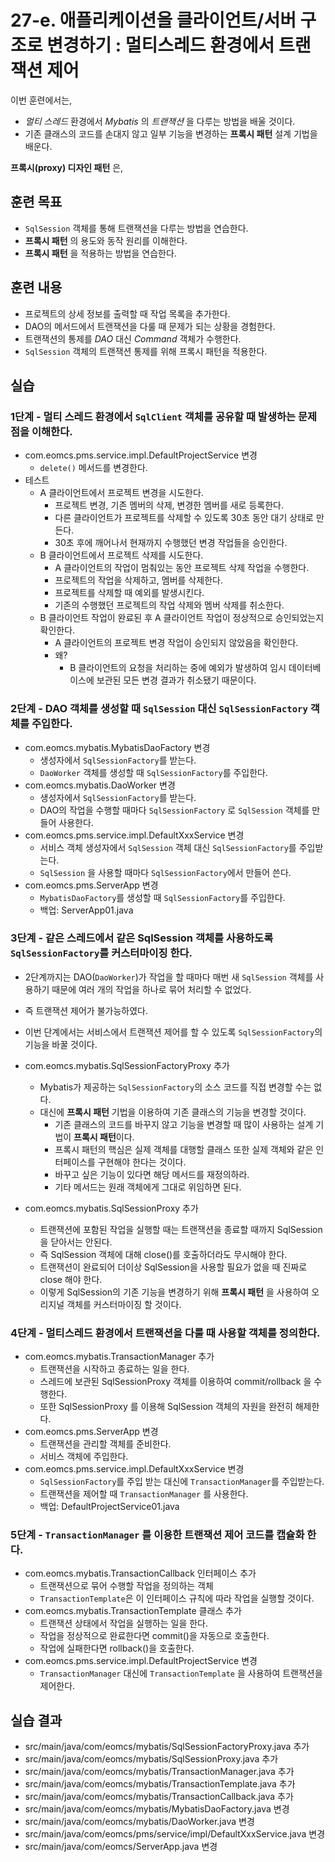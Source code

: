 # 27-e. 애플리케이션을 클라이언트/서버 구조로 변경하기 : 멀티스레드 환경에서 트랜잭션 제어

이번 훈련에서는,
- *멀티 스레드* 환경에서 *Mybatis* 의 *트랜잭션* 을 다루는 방법을 배울 것이다.
- 기존 클래스의 코드를 손대지 않고 일부 기능을 변경하는 **프록시 패턴** 설계 기법을 배운다.

**프록시(proxy) 디자인 패턴** 은,


## 훈련 목표
- `SqlSession` 객체를 통해 트랜잭션을 다루는 방법을 연습한다.
- **프록시 패턴** 의 용도와 동작 원리를 이해한다.
- **프록시 패턴** 을 적용하는 방법을 연습한다.

## 훈련 내용
- 프로젝트의 상세 정보를 출력할 때 작업 목록을 추가한다.
- DAO의 메서드에서 트랜잭션을 다룰 때 문제가 되는 상황을 경험한다.
- 트랜잭션의 통제를 *DAO* 대신 *Command* 객체가 수행한다.
- `SqlSession` 객체의 트랜잭션 통제를 위해 프록시 패턴을 적용한다.

## 실습

### 1단계 - 멀티 스레드 환경에서 `SqlClient` 객체를 공유할 때 발생하는 문제점을 이해한다.

- com.eomcs.pms.service.impl.DefaultProjectService 변경
  - `delete()` 메서드를 변경한다.
- 테스트
  - A 클라이언트에서 프로젝트 변경을 시도한다.
    - 프로젝트 변경, 기존 멤버의 삭제, 변경한 멤버를 새로 등록한다.
    - 다른 클라이언트가 프로젝트를 삭제할 수 있도록 30초 동안 대기 상태로 만든다.
    - 30초 후에 깨어나서 현재까지 수행했던 변경 작업들을 승인한다.
  - B 클라이언트에서 프로젝트 삭제를 시도한다.
    - A 클라이언트의 작업이 멈춰있는 동안 프로젝트 삭제 작업을 수행한다.
    - 프로젝트의 작업을 삭제하고, 멤버를 삭제한다.
    - 프로젝트를 삭제할 때 예외를 발생시킨다.
    - 기존의 수행했던 프로젝트의 작업 삭제와 멤버 삭제를 취소한다.
  - B 클라이언트 작업이 완료된 후 A 클라이언트 작업이 정상적으로 승인되었는지 확인한다.
    - A 클라이언트의 프로젝트 변경 작업이 승인되지 않았음을 확인한다. 
    - 왜? 
      - B 클라이언트의 요청을 처리하는 중에 예외가 발생하여 임시 데이터베이스에 보관된 모든 변경 결과가 취소됐기 때문이다.
  
### 2단계 - DAO 객체를 생성할 때 `SqlSession` 대신 `SqlSessionFactory` 객체를 주입한다.

- com.eomcs.mybatis.MybatisDaoFactory 변경
  - 생성자에서 `SqlSessionFactory`를 받는다.
  - `DaoWorker` 객체를 생성할 때 `SqlSessionFactory`를 주입한다.
- com.eomcs.mybatis.DaoWorker 변경
  - 생성자에서 `SqlSessionFactory`를 받는다.
  - DAO의 작업을 수행할 때마다 `SqlSessionFactory` 로 `SqlSession` 객체를 만들어 사용한다.
- com.eomcs.pms.service.impl.DefaultXxxService 변경
  - 서비스 객체 생성자에서 `SqlSession` 객체 대신 `SqlSessionFactory`를 주입받는다.
  - `SqlSession` 을 사용할 때마다 `SqlSessionFactory`에서 만들어 쓴다.
- com.eomcs.pms.ServerApp 변경
  - `MybatisDaoFactory`를 생성할 때 `SqlSessionFactory`를 주입한다.
  - 백업: ServerApp01.java 

### 3단계 - 같은 스레드에서 같은 SqlSession 객체를 사용하도록 `SqlSessionFactory`를 커스터마이징 한다.

- 2단계까지는 DAO(`DaoWorker`)가 작업을 할 때마다 매번 새 `SqlSession` 객체를 사용하기 때문에 
  여러 개의 작업을 하나로 묶어 처리할 수 없었다.
- 즉 트랜잭션 제어가 불가능하였다.
- 이번 단계에서는 서비스에서 트랜잭션 제어를 할 수 있도록 `SqlSessionFactory`의 기능을 바꿀 것이다.

- com.eomcs.mybatis.SqlSessionFactoryProxy 추가
  - Mybatis가 제공하는 `SqlSessionFactory`의 소스 코드를 직접 변경할 수는 없다.
  - 대신에 **프록시 패턴** 기법을 이용하여 기존 클래스의 기능을 변경할 것이다.
    - 기존 클래스의 코드를 바꾸지 않고 기능을 변경할 때 많이 사용하는 설계 기법이 **프록시 패턴**이다.
    - 프록시 패턴의 핵심은 실제 객체를 대행할 클래스 또한 실제 객체와 같은 인터페이스를 구현해야 한다는 것이다.
    - 바꾸고 싶은 기능이 있다면 해당 메서드를 재정의하라.
    - 기타 메서드는 원래 객체에게 그대로 위임하면 된다.
- com.eomcs.mybatis.SqlSessionProxy 추가
  - 트랜잭션에 포함된 작업을 실행할 때는 트랜잭션을 종료할 때까지 SqlSession을 닫아서는 안된다.
  - 즉 SqlSession 객체에 대해 close()를 호출하더라도 무시해야 한다.
  - 트랜잭션이 완료되어 더이상 SqlSession을 사용할 필요가 없을 때 진짜로 close 해야 한다.
  - 이렇게 SqlSession의 기존 기능을 변경하기 위해 **프록시 패턴** 을 사용하여 오리지널 객체를 커스터마이징 할 것이다.

### 4단계 - 멀티스레드 환경에서 트랜잭션을 다룰 때 사용할 객체를 정의한다.

- com.eomcs.mybatis.TransactionManager 추가
  - 트랜잭션을 시작하고 종료하는 일을 한다.
  - 스레드에 보관된 SqlSessionProxy 객체를 이용하여 commit/rollback 을 수행한다.
  - 또한 SqlSessionProxy 를 이용해 SqlSession 객체의 자원을 완전히 해제한다.
- com.eomcs.pms.ServerApp 변경
  - 트랜잭션을 관리할 객체를 준비한다.
  - 서비스 객체에 주입한다.
- com.eomcs.pms.service.impl.DefaultXxxService 변경
  - `SqlSessionFactory`를 주입 받는 대신에 `TransactionManager`를 주입받는다.
  - 트랜잭션을 제어할 때 `TransactionManager` 를 사용한다.
  - 백업: DefaultProjectService01.java

### 5단계 - `TransactionManager` 를 이용한 트랜잭션 제어 코드를 캡슐화 한다.

- com.eomcs.mybatis.TransactionCallback 인터페이스 추가
  - 트랜잭션으로 묶어 수행할 작업을 정의하는 객체 
  - `TransactionTemplate`은 이 인터페이스 규칙에 따라 작업을 실행할 것이다.
- com.eomcs.mybatis.TransactionTemplate 클래스 추가
  - 트랜잭션 상태에서 작업을 실행하는 일을 한다.
  - 작업을 정상적으로 완료한다면 commit()을 자동으로 호출한다.
  - 작업에 실패한다면 rollback()을 호출한다.
- com.eomcs.pms.service.impl.DefaultProjectService 변경
  - `TransactionManager` 대신에 `TransactionTemplate` 을 사용하여 트랜잭션을 제어한다.

## 실습 결과
- src/main/java/com/eomcs/mybatis/SqlSessionFactoryProxy.java 추가
- src/main/java/com/eomcs/mybatis/SqlSessionProxy.java 추가
- src/main/java/com/eomcs/mybatis/TransactionManager.java 추가
- src/main/java/com/eomcs/mybatis/TransactionTemplate.java 추가
- src/main/java/com/eomcs/mybatis/TransactionCallback.java 추가
- src/main/java/com/eomcs/mybatis/MybatisDaoFactory.java 변경
- src/main/java/com/eomcs/mybatis/DaoWorker.java 변경
- src/main/java/com/eomcs/pms/service/impl/DefaultXxxService.java 변경
- src/main/java/com/eomcs/ServerApp.java 변경
